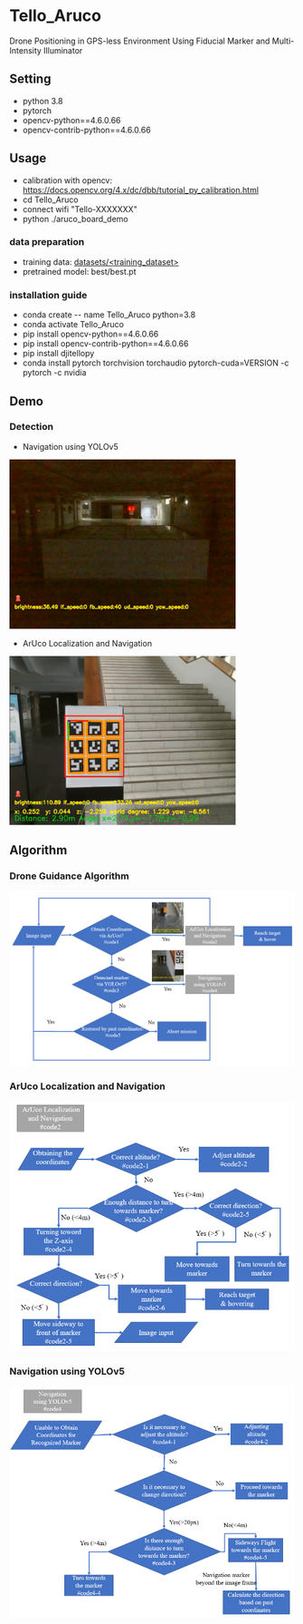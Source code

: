 # Tello_Aruco
Drone Positioning in GPS-less Environment Using Fiducial Marker and Multi-Intensity Illuminator

## Setting
* python 3.8
* pytorch
* opencv-python==4.6.0.66
* opencv-contrib-python==4.6.0.66
  
## Usage
* calibration with opencv: https://docs.opencv.org/4.x/dc/dbb/tutorial_py_calibration.html 
* cd Tello_Aruco
* connect wifi "Tello-XXXXXXX"
* python ./aruco_board_demo

### data preparation
* training data: [datasets/<training_dataset>](https://github.com/sgcob187575/ArUcoBeacon)
* pretrained model: best/best.pt
### installation guide
* conda create -- name Tello_Aruco python=3.8
* conda activate Tello_Aruco
* pip install opencv-python==4.6.0.66
* pip install opencv-contrib-python==4.6.0.66
* pip install djitellopy
* conda install pytorch torchvision torchaudio pytorch-cuda=VERSION -c pytorch -c nvidia
## Demo

### Detection
* Navigation using YOLOv5
<img src="img/beacon.png" width="400px">

* ArUco Localization and Navigation
<img src="img/ArUco_board.png" width="400px">

## Algorithm

### Drone Guidance Algorithm
<img src="img/algorithm/Drone_Guidance_Algorithm.png" width="600px">

### ArUco Localization and Navigation
<img src="img/algorithm/ArUco_Localization_and_Navigation.png" width="600px">

### Navigation using YOLOv5
<img src="img/algorithm/Navigation_using_YOLOv5.png" width="600px">
